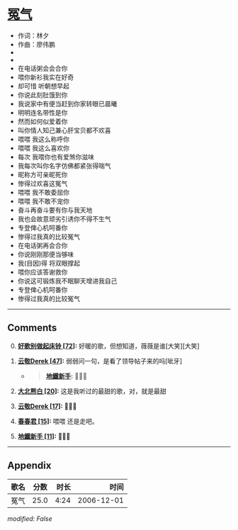 # [冤气](https://music.163.com/song?id=65634)

* 作词：林夕
* 作曲：廖伟鹏
*
*
* 在电话粥会会合你
* 喂你新衫我实在好奇
* 却可惜 听朝想早起
* 你说此刻肚饿到你
* 我说家中有便当赶到你家转眼已晨曦
* 明明连名带性是你
* 然而如何似爱着你
* 叫你情人知己兼心肝宝贝都不欢喜
* 喂喂 我这么称呼你
* 喂喂 我这么喜欢你
* 每次 我喂你也有爱煞你滋味
* 我每次叫你名字仿佛都紧张得喘气
* 昵称方可亲昵死你
* 惨得过欢喜这冤气
* 喂喂 我不敢委屈你
* 喂喂 我不敢不宠你
* 奋斗再奋斗要有你与我天地
* 我也会故意顽劣引诱你不得不生气
* 专登俾心机呵番你
* 惨得过我真的比较冤气
* 在电话粥再会合你
* 你说刚刚那便当够味
* 我(目因)得 将双眼撑起
* 喂你应该答谢救你
* 你说这可锻炼我不眠聊天增进我自己
* 专登俾心机呵番你
* 惨得过我真的比较冤气


---

## Comments
0. **[好歌别做起床铃 \[72\]](https://music.163.com/#/user/home?id=258383248):** 好暖的歌，但想知道，薇薇是谁[大笑][大笑]

1. **[云敬Derek \[47\]](https://music.163.com/#/user/home?id=133978133):** 弱弱问一句，是看了领导帖子来的吗[呲牙]
	* > **[地鐵新手](https://music.163.com/#/user/home?id=280293286):** 💚💚💚

2. **[大北熊白 \[20\]](https://music.163.com/#/user/home?id=258546571):** 这是我听过的最甜的歌，对，就是最甜

3. **[云敬Derek \[17\]](https://music.163.com/#/user/home?id=133978133):** 💚💚💚

4. **[春春君 \[15\]](https://music.163.com/#/user/home?id=29892172):** 喂喂   还是走吧。

5. **[地鐵新手 \[11\]](https://music.163.com/#/user/home?id=280293286):** 💚💚💚



---

## Appendix

|歌名|分数|时长|时间|
|:---|:---:|---:|---:|
|冤气|25.0|4:24|2006-12-01

*modified: False*